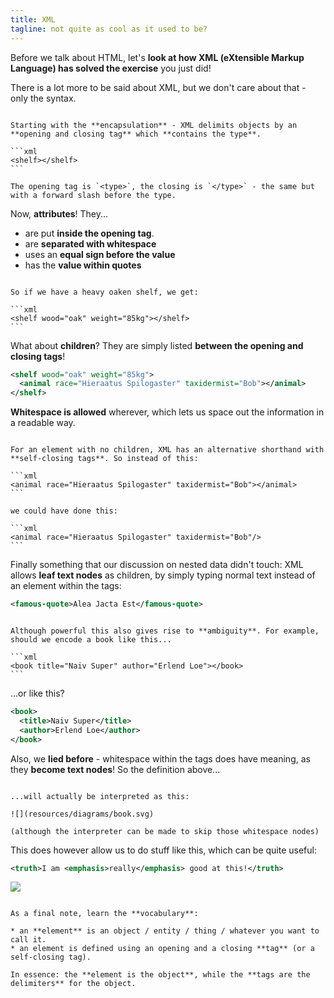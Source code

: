 ```yaml
---
title: XML
tagline: not quite as cool as it used to be?
---
```


Before we talk about HTML, let's **look at how XML (eXtensible Markup Language) has solved the exercise** you just did!

There is a lot more to be said about XML, but we don't care about that - only the syntax.

~~~

Starting with the **encapsulation** - XML delimits objects by an **opening and closing tag** which **contains the type**.

```xml
<shelf></shelf>
```

The opening tag is `<type>`, the closing is `</type>` - the same but with a forward slash before the type.

~~~

Now, **attributes**! They...

* are put **inside the opening tag**.
* are **separated with whitespace**
* uses an **equal sign before the value**
* has the **value within quotes**

~~~

So if we have a heavy oaken shelf, we get: 

```xml
<shelf wood="oak" weight="85kg"></shelf>
```

~~~

What about **children**? They are simply listed **between the opening and closing tags**!

```xml
<shelf wood="oak" weight="85kg">
  <animal race="Hieraatus Spilogaster" taxidermist="Bob"></animal>
</shelf>
```

**Whitespace is allowed** wherever, which lets us space out the information in a readable way.

~~~

For an element with no children, XML has an alternative shorthand with **self-closing tags**. So instead of this:

```xml
<animal race="Hieraatus Spilogaster" taxidermist="Bob"></animal>
```

we could have done this:

```xml
<animal race="Hieraatus Spilogaster" taxidermist="Bob"/>
```

~~~

Finally something that our discussion on nested data didn't touch: XML allows **leaf text nodes** as children, by simply typing normal text instead of an element within the tags:

```xml
<famous-quote>Alea Jacta Est</famous-quote>
```

~~~

Although powerful this also gives rise to **ambiguity**. For example, should we encode a book like this...

```xml
<book title="Naiv Super" author="Erlend Loe"></book>
```

~~~

...or like this?

```xml
<book>
  <title>Naiv Super</title>
  <author>Erlend Loe</author>
</book>
```

Also, we **lied before** - whitespace within the tags does have meaning, as they 
**become text nodes**! So the definition above...

~~~

...will actually be interpreted as this:

![](resources/diagrams/book.svg)

(although the interpreter can be made to skip those whitespace nodes)

~~~

This does however allow us to do stuff like this, which can be quite useful:

```xml
<truth>I am <emphasis>really</emphasis> good at this!</truth>
```

![](resources/diagrams/truth.svg)

~~~

As a final note, learn the **vocabulary**:

* an **element** is an object / entity / thing / whatever you want to call it.
* an element is defined using an opening and a closing **tag** (or a self-closing tag).

In essence: the **element is the object**, while the **tags are the delimiters** for the object.


